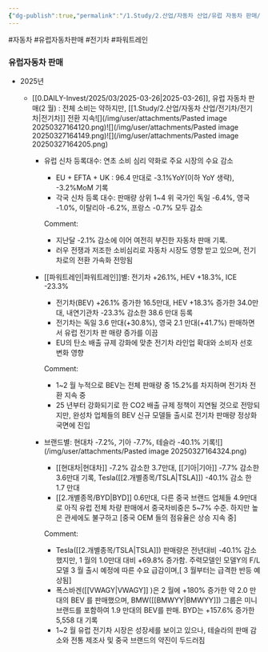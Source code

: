 ```yaml
---
{"dg-publish":true,"permalink":"/1.Study/2.산업/자동차 산업/유럽 자동차 판매/","created":"2025-03-27T16:37:00.197+09:00","updated":"2025-06-03T20:07:21.797+09:00"}
---
```


#자동차 #유럽자동차판매 #전기차 #파워트레인

### 유럽자동차 판매

- 2025년
	- [[0.DAILY-Invest/2025/03/2025-03-26\|2025-03-26]], 유럽 자동차 판매(2 월) : 전체 소비는 약하지만, [[1.Study/2.산업/자동차 산업/전기차/전기차\|전기차]] 전환 지속![](/img/user/attachments/Pasted image 20250327164120.png)![](/img/user/attachments/Pasted image 20250327164149.png)![](/img/user/attachments/Pasted image 20250327164205.png)
	  
		- 유럽 신차 등록대수: 연초 소비 심리 약화로 주요 시장의 수요 감소
			- EU + EFTA + UK : 96.4 만대로 -3.1%YoY(이하 YoY 생략), -3.2%MoM 기록
			- 각국 신차 등록 대수: 판매량 상위 1~4 위 국가인 독일 -6.4%, 영국 -1.0%, 이탈리아 -6.2%, 프랑스 -0.7% 모두 감소
			  
			Comment:
			- 지난달 -2.1% 감소에 이어 여전히 부진한 자동차 판매 기록.
			- 러우 전쟁과 저조한 소비심리로 자동차 시장도 영향 받고 있으며, 전기차로의 전환 가속화 전망됨
			  
		- [[파워트레인\|파워트레인]]별: 전기차 +26.1%, HEV +18.3%, ICE -23.3%
			- 전기차(BEV) +26.1% 증가한 16.5만대, HEV +18.3% 증가한 34.0만대, 내연기관차
			-23.3% 감소한 38.6 만대 등록
			- 전기차는 독일 3.6 만대(+30.8%), 영국 2.1 만대(+41.7%) 판매하면서 유럽 전기차 판
			매량 증가를 이끔
			- EU의 탄소 배출 규제 강화에 맞춘 전기차 라인업 확대와 소비자 선호 변화 영향
			  
			Comment:
			- 1~2 월 누적으로 BEV는 전체 판매량 중 15.2%를 차지하며 전기차 전환 지속 중
			- 25 년부터 강화되기로 한 CO2 배출 규제 정책이 지연될 것으로 전망되지만, 완성차 업체들의 BEV 신규 모델들 출시로 전기차 판매량 정상화 국면에 진입
			  
		- 브랜드별: 현대차 -7.2%, 기아 -7.7%, 테슬라 -40.1% 기록![](/img/user/attachments/Pasted image 20250327164324.png)
			- [[현대차\|현대차]] -7.2% 감소한 3.7만대, [[기아\|기아]] -7.7% 감소한 3.6만대 기록, Tesla([[2.개별종목/TSLA\|TSLA]]) -40.1% 감소
			한 1.7 만대
			- [[2.개별종목/BYD\|BYD]] 0.6만대, 다른 중국 브랜드 업체들 4.9만대로 아직 유럽 전체 차량 판매에서 중국차비중은 5~7% 수준. 하지만 높은 관세에도 불구하고 [중국 OEM 들의 점유율은 상승 지속 중]
			  
			Comment:
			- Tesla([[2.개별종목/TSLA\|TSLA]]) 판매량은 전년대비 -40.1% 감소했지만, 1 월의 1.0만대 대비 +69.8% 증가함. 주력모델인 모델Y의 F/L 모델 3 월 출시 예정에 따른 수요 급감이며,[ 3 월부터는 급격한 반등 예상됨]
			- 폭스바겐([[VWAGY\|VWAGY]] )은 2 월에 +180% 증가한 약 2.0 만대의 BEV 를 판매했으며, BMW([[BMWYY\|BMWYY]]) 그룹은 미니 브랜드를 포함하여 1.9 만대의 BEV를 판매. BYD는 +157.6% 증가한 5,558 대 기록
			- 1~2 월 유럽 전기차 시장은 성장세를 보이고 있으나, 테슬라의 판매 감소와 전통 제조사 및 중국 브랜드의 약진이 두드러짐
